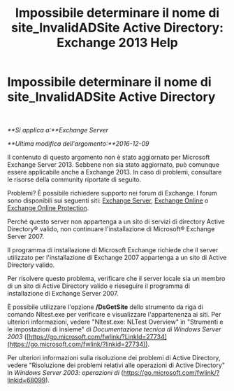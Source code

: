 ﻿---
title: 'Impossibile determinare il nome di site_InvalidADSite Active Directory: Exchange 2013 Help'
TOCTitle: Impossibile determinare il nome di site_InvalidADSite Active Directory
ms:assetid: ef96e077-08a0-4108-9f7d-0d61758abcd4
ms:mtpsurl: https://technet.microsoft.com/it-it/library/ms.exch.setupreadiness.invalidadsite(v=EXCHG.150)
ms:contentKeyID: 50481992
ms.date: 05/22/2018
mtps_version: v=EXCHG.150
ms.translationtype: MT
---

# Impossibile determinare il nome di site\_InvalidADSite Active Directory

 

_**Si applica a:**Exchange Server_

_**Ultima modifica dell'argomento:**2016-12-09_

Il contenuto di questo argomento non è stato aggiornato per Microsoft Exchange Server 2013. Sebbene non sia stato aggiornato, può comunque essere applicabile anche a Exchange 2013. In caso di problemi, consultare le risorse della community riportate di seguito.

Problemi? È possibile richiedere supporto nei forum di Exchange. I forum sono disponibili sui seguenti siti: [Exchange Server](https://go.microsoft.com/fwlink/p/?linkid=60612), [Exchange Online](https://go.microsoft.com/fwlink/p/?linkid=267542) o [Exchange Online Protection](https://go.microsoft.com/fwlink/p/?linkid=285351).

Perché questo server non appartenga a un sito di servizi di directory Active Directory® valido, non continuare l'installazione di Microsoft® Exchange Server 2007.

Il programma di installazione di Microsoft Exchange richiede che il server utilizzato per l'installazione di Exchange 2007 appartenga a un sito di Active Directory valido.

Per risolvere questo problema, verificare che il server locale sia un membro di un sito di Active Directory valido e rieseguire il programma di installazione di Exchange Server 2007.

È possibile utilizzare l'opzione **/DsGetSite** dello strumento da riga di comando Nltest.exe per verificare e visualizzare l'appartenenza ai siti. Per ulteriori informazioni, vedere "Nltest.exe: NLTest Overview" in "Strumenti e le impostazioni di insieme" di *Documentazione tecnica di Windows Server 2003* ([https://go.microsoft.com/fwlink/?LinkId=27734](https://go.microsoft.com/fwlink/?linkid=27734)).

Per ulteriori informazioni sulla risoluzione dei problemi di Active Directory, vedere "Risoluzione dei problemi relativi alle operazioni di Active Directory" in *Windows Server 2003: operazioni di* (<https://go.microsoft.com/fwlink/?linkid=68099>).

